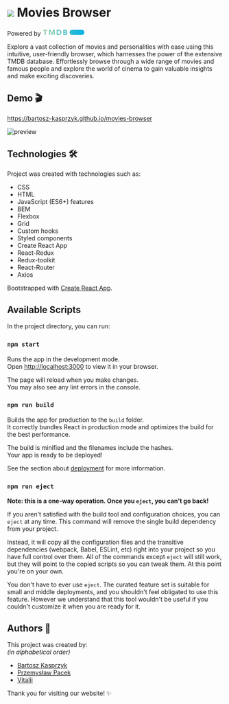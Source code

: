 # <img width="30px" src="/public/icon192.png" /> Movies Browser

Powered by <a href="https://www.themoviedb.org/"><img src="/src/images/tmdb.png" alt="TMDB logo" width="100"></a>

Explore a vast collection of movies and personalities with ease using this intuitive, user-friendly browser, which harnesses the power of the extensive TMDB database. Effortlessly browse through a wide range of movies and famous people and explore the world of cinema to gain valuable insights and make exciting discoveries.

## Demo 🎬

https://bartosz-kasprzyk.github.io/movies-browser

![preview](/public/movies-browser.gif)

## Technologies 🛠️

Project was created with technologies such as:
* CSS
* HTML
* JavaScript (ES6+) features
* BEM
* Flexbox
* Grid
* Custom hooks
* Styled components
* Create React App
* React-Redux
* Redux-toolkit
* React-Router
* Axios

Bootstrapped with [Create React App](https://github.com/facebook/create-react-app).

## Available Scripts

In the project directory, you can run:

### `npm start`

Runs the app in the development mode.\
Open [http://localhost:3000](http://localhost:3000) to view it in your browser.

The page will reload when you make changes.\
You may also see any lint errors in the console.

### `npm run build`

Builds the app for production to the `build` folder.\
It correctly bundles React in production mode and optimizes the build for the best performance.

The build is minified and the filenames include the hashes.\
Your app is ready to be deployed!

See the section about [deployment](https://facebook.github.io/create-react-app/docs/deployment) for more information.

### `npm run eject`

**Note: this is a one-way operation. Once you `eject`, you can't go back!**

If you aren't satisfied with the build tool and configuration choices, you can `eject` at any time. This command will remove the single build dependency from your project.

Instead, it will copy all the configuration files and the transitive dependencies (webpack, Babel, ESLint, etc) right into your project so you have full control over them. All of the commands except `eject` will still work, but they will point to the copied scripts so you can tweak them. At this point you're on your own.

You don't have to ever use `eject`. The curated feature set is suitable for small and middle deployments, and you shouldn't feel obligated to use this feature. However we understand that this tool wouldn't be useful if you couldn't customize it when you are ready for it.

## Authors 👥 

This project was created by: <br>*(in alphabetical order)*

- [Bartosz Kasprzyk](https://github.com/bartosz-kasprzyk)  
- [Przemysław Pacek](https://github.com/przemyslaw-pacek)  
- [Vitalii](https://github.com/VITALIKXXX)

Thank you for visiting our website! ✨
